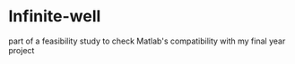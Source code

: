 # Infinite-well
part of a feasibility study to check Matlab's compatibility with my final year project

